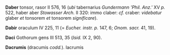 **Daber** tonsor, rasor II 576, 16 (*ubi* tabernarius *Gundermann 'Phil.
Anz.'* XV *p.* 522, haber aber *Stowasser Arch.* II 320: immo claber:
*cf.* craber: *videbatur* glaber *et* tonsorem *et* tonsorem
*significare*).

**Dabir** oraculum IV 225, 11 (= *Eucher. instr. p.* 147, 6; *Onom.
sacr.* 41, 19).

**Daci** Gothorum gens III 513, 35 (*Isid.* IX 2, 90).

**Dacrumis** (dracumis *codd.*). lacrumis
